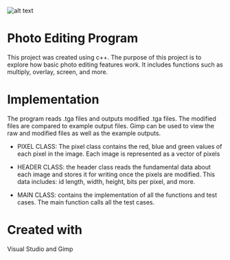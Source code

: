 ![alt text](https://github.com/[username]/[reponame]/blob/[branch]/image.jpg?raw=true)

# Photo Editing Program
This project was created using c++. The purpose of this project is to explore how basic photo editing features work. It includes functions such as multiply, overlay, screen, and more.

# Implementation
The program reads .tga files and outputs modified .tga files. The modified files are compared to example output files. Gimp can be used to view the raw and modified files as well as the example outputs. 

* PIXEL CLASS:
The pixel class contains the red, blue and green values of each pixel in the image. Each image is represented as a vector of pixels 

* HEADER CLASS:
the header class reads the fundamental data about each image and stores it for writing once the pixels are modified. This data includes: id length, width, height, bits per pixel, and more.

* MAIN CLASS:
contains the implementation of all the functions and test cases. The main function calls all the test cases.

# Created with
Visual Studio and Gimp
